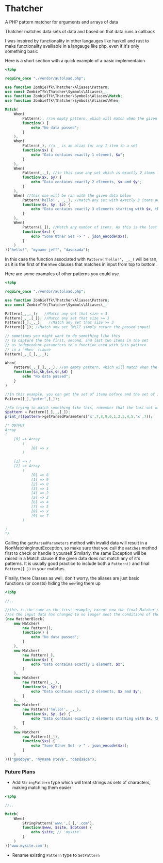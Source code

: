 # Thatcher
A PHP pattern matcher for arguments and arrays of data

Thatcher matches data sets of data and based on that data runs a callback

I was inspired by functionality in other langauges like haskell and rust to make functionality
availiable in a langauge like php, even if it's only something basic

Here is a short section with a quick example of a basic implementaion
```php
<?php

require_once "./vendor/autoload.php";

use function ZombieTfk\Thatcher\Aliases\Pattern;
use const ZombieTfk\Thatcher\Symbols\Aliases\_;
use function ZombieTfk\Thatcher\Symbols\Aliases\Match;
use function ZombieTfk\Thatcher\Symbols\Aliases\When;

Match(
    When(
        Pattern(), //an empty pattern, which will match when the given set is empty
        function() {
            echo "No data passed";
        }
    ),
    When(
        Pattern(_), //a _ is an alias for any 1 item in a set
        function($x) {
            echo "Data contains exactly 1 element, $x";
        }
    ),
    When(
        Pattern(_,_), //in this case any set which is exactly 2 items long
        function($x, $y) {
            echo "Data contains exactly 2 elements, $x and $y";
        }
    ),
    When( //this one will be ran with the given data below
        Pattern('hello!', _,_), //match any set with exactly 3 items and the first item is the value 'hello!'
        function($x, $y, $z) {
            echo "Data contains exactly 3 elements starting with $x, then $y and $z";
        }
    ),
    When(
        Pattern([_]), //Match any number of items. As this is the last pattern we are using, it will be checked against last
        function($xs) {
            echo "Some Other Set -> " . json_encode($xs);
        }
    )
)("hello!", "myname jeff", "dasdsada");
```
In this case the function associated with `Pattern('hello!', _,_)` will be ran, as it is the first of the `When` clauses that matches in input from top to bottom.

Here are some examples of other patterns you could use

```php
<?php

require_once "./vendor/autoload.php";

use function ZombieTfk\Thatcher\Aliases\Pattern;
use const ZombieTfk\Thatcher\Symbols\Aliases\_;

Pattern(_,_,_);   //Match any set that size = 3
Pattern(_,_,[_]); //Match any set that size >= 3
Pattern([_],_,_);   //Match any set that size >= 3
Pattern([_]); //Match any set (Will simply return the passed input)

// sometimes you might want to do something like this
// to capture the the first, second, and last two items in the set
// as independant parameters to a function used with this pattern
// in a `When` clause
Pattern(_,_[_],_,_);

When(
    Pattern(_,_[_],_,_), //an empty pattern, which will match when the given set is empty
    function($a,$b,$xs,$c,$d) {
        echo "No data passed";
    }
)

//In this example, you can get the set of items before and the set of items after the first occurence of the word "peter"
Pattern([_],"peter",[_]);

//So trying to match something like this, remember that the last set will be everything after the first time it matches the given item
$pattern = Pattern([_],_,[_]);
print_r($pattern->getParsedParameters('x',7,8,9,0,1,2,3,4,5,'x',7));

/* OUTPUT
Array
(
    [0] => Array
        (
            [0] => x
        )

    [1] => 7
    [2] => Array
        (
            [0] => 8
            [1] => 9
            [2] => 0
            [3] => 1
            [4] => 2
            [5] => 3
            [6] => 4
            [7] => 5
            [8] => x
            [9] => 7
        )

)
*/
```

Calling the `getParsedParameters` method with invalid data will result in a NonMatchingInputException, so make sure that you call
the `matches` method first to check or handle it yourself Similarly, the same Exception will be raised in a Match clause
if the given data does not match any of it's patterns. It is usually good practice to include both a `Pattern()` and final `Pattern([_])` in your matches.

Finally, there Classes as well, don't worry, the aliases are just basic functions (or consts) hiding the `new`'ing them up

```php
<?php

//..

//this is the same as the first example, except now the final Matcher's passed function will be called
//as the input data has changed to no longer meet the conditions of the original pattern it matched
(new MatcherBlock(
    new Matcher(
        new Pattern(),
        function() {
            echo "No data passed";
        }
    ),
    new Matcher(
        new Pattern(_),
        function($x) {
            echo "Data contains exactly 1 element, $x";
        }
    ),
    new Matcher(
        new Pattern(_,_),
        function($x, $y) {
            echo "Data contains exactly 2 elements, $x and $y";
        }
    ),
    new Matcher(
        new Pattern('hello!', _,_),
        function($x, $y, $z) {
            echo "Data contains exactly 3 elements starting with $x, then $y and $z";
        }
    ),
    new Matcher(
        new Pattern([_]),
        function($xs) {
            echo "Some Other Set -> " . json_encode($xs);
        }
    )
))("goodbye", "myname steve", "dasdsada");
```

### Future Plans

- Add `StringPattern` type which will treat strings as sets of characters, making matching them easier
```php
<?php

//..

Match(
    When(
        StringPattern('www.',[_],'.com'),
        function($www, $site, $dotcom) {
            echo $site; // 'mysite'
        }
    )
)('www.mysite.com');
```
- Rename existing `Pattern` type to `SetPattern`
